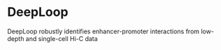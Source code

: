 # DeepLoop
DeepLoop robustly identifies enhancer-promoter interactions from low-depth and single-cell Hi-C data
